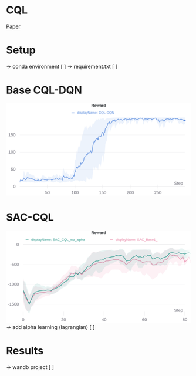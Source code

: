 # CQL

[Paper](https://arxiv.org/pdf/2006.04779.pdf)

# Setup 
-> conda environment [ ]
-> requirement.txt [ ]

# Base CQL-DQN 

![alt_text](imgs/cql_dqn.png)

# SAC-CQL
![alt_text](imgs/sac_cql_wo_alpha.png)
-> add alpha learning (lagrangian) [ ]
# Results

-> wandb project [ ]

